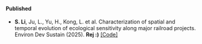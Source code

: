 #### Published

- <strong>S. Li</strong>, Ju, L., Yu, H., Kong, L. et al. Characterization of spatial and temporal evolution of ecological sensitivity along major railroad projects. Environ Dev Sustain (2025). <strong>Rej :)</strong> [[Code]]([https://github.com/senli1073/LaNCor](https://link.springer.com/article/10.1007/s10668-025-06184-6))

